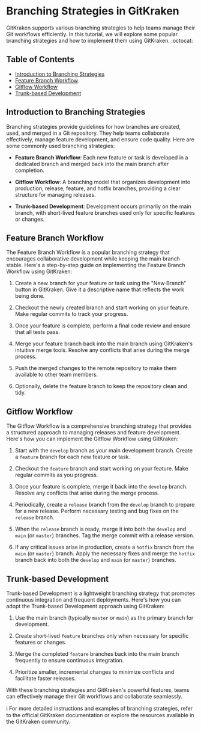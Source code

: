 # Branching Strategies in GitKraken

GitKraken supports various branching strategies to help teams manage their Git workflows efficiently. In this tutorial, we will explore some popular branching strategies and how to implement them using GitKraken. :octocat:

## Table of Contents

- [Introduction to Branching Strategies](#introduction-to-branching-strategies)
- [Feature Branch Workflow](#feature-branch-workflow)
- [Gitflow Workflow](#gitflow-workflow)
- [Trunk-based Development](#trunk-based-development)

## Introduction to Branching Strategies

Branching strategies provide guidelines for how branches are created, used, and merged in a Git repository. They help teams collaborate effectively, manage feature development, and ensure code quality. Here are some commonly used branching strategies:

- **Feature Branch Workflow**: Each new feature or task is developed in a dedicated branch and merged back into the main branch after completion.

- **Gitflow Workflow**: A branching model that organizes development into production, release, feature, and hotfix branches, providing a clear structure for managing releases.

- **Trunk-based Development**: Development occurs primarily on the main branch, with short-lived feature branches used only for specific features or changes.

## Feature Branch Workflow

The Feature Branch Workflow is a popular branching strategy that encourages collaborative development while keeping the main branch stable. Here's a step-by-step guide on implementing the Feature Branch Workflow using GitKraken:

1. Create a new branch for your feature or task using the "New Branch" button in GitKraken. Give it a descriptive name that reflects the work being done.

2. Checkout the newly created branch and start working on your feature. Make regular commits to track your progress.

3. Once your feature is complete, perform a final code review and ensure that all tests pass.

4. Merge your feature branch back into the main branch using GitKraken's intuitive merge tools. Resolve any conflicts that arise during the merge process.

5. Push the merged changes to the remote repository to make them available to other team members.

6. Optionally, delete the feature branch to keep the repository clean and tidy.

## Gitflow Workflow

The Gitflow Workflow is a comprehensive branching strategy that provides a structured approach to managing releases and feature development. Here's how you can implement the Gitflow Workflow using GitKraken:

1. Start with the `develop` branch as your main development branch. Create a `feature` branch for each new feature or task.

2. Checkout the `feature` branch and start working on your feature. Make regular commits as you progress.

3. Once your feature is complete, merge it back into the `develop` branch. Resolve any conflicts that arise during the merge process.

4. Periodically, create a `release` branch from the `develop` branch to prepare for a new release. Perform necessary testing and bug fixes on the `release` branch.

5. When the `release` branch is ready, merge it into both the `develop` and `main` (or `master`) branches. Tag the merge commit with a release version.

6. If any critical issues arise in production, create a `hotfix` branch from the `main` (or `master`) branch. Apply the necessary fixes and merge the `hotfix` branch back into both the `develop` and `main` (or `master`) branches.

## Trunk-based Development

Trunk-based Development is a lightweight branching strategy that promotes continuous integration and frequent deployments. Here's how you can adopt the Trunk-based Development approach using GitKraken:

1. Use the main branch (typically `master` or `main`) as the primary branch for development.

2. Create short-lived `feature` branches only when necessary for specific features or changes.

3. Merge the completed `feature` branches back into the main branch frequently to ensure continuous integration.

4. Prioritize smaller, incremental changes to minimize conflicts and facilitate faster releases.

With these branching strategies and GitKraken's powerful features, teams can effectively manage their Git workflows and collaborate seamlessly.

:information_source: For more detailed instructions and examples of branching strategies, refer to the official GitKraken documentation or explore the resources available in the GitKraken community.
